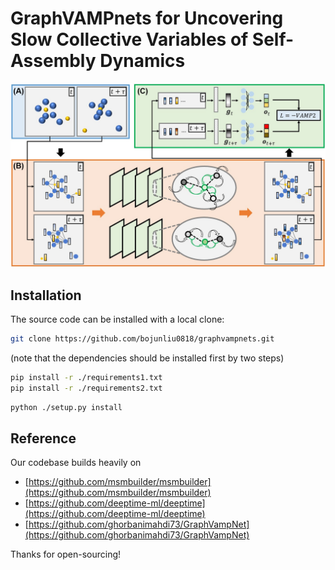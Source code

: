 GraphVAMPnets for Uncovering Slow Collective Variables of Self-Assembly Dynamics
================================================================================
![figure](./docs/figures/fig1.jpg)

Installation
------------
The source code can be installed with a local clone:

```bash
git clone https://github.com/bojunliu0818/graphvampnets.git
```

(note that the dependencies should be installed first by two steps)

```bash
pip install -r ./requirements1.txt
pip install -r ./requirements2.txt
```

```bash
python ./setup.py install
```

Reference
---------
Our codebase builds heavily on
- [https://github.com/msmbuilder/msmbuilder](https://github.com/msmbuilder/msmbuilder)
- [https://github.com/deeptime-ml/deeptime](https://github.com/deeptime-ml/deeptime)
- [https://github.com/ghorbanimahdi73/GraphVampNet](https://github.com/ghorbanimahdi73/GraphVampNet)

Thanks for open-sourcing!
